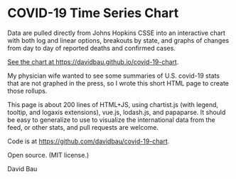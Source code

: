 COVID-19 Time Series Chart
==========================

Data are pulled directly from Johns Hopkins CSSE into an interactive chart
with both log and linear options, breakouts by state, and graphs of
changes from day to day of reported deaths and confirmed cases.

<a href="https://davidbau.github.io/covid-19-chart">See the chart at
https://davidbau.github.io/covid-19-chart</a>.

My physician wife wanted to see some summaries of U.S. covid-19
stats that are not graphed in the press, so I wrote this short HTML
page to create those rollups.

This page is about 200 lines of HTML+JS, using chartist.js
(with legend, tooltip, and logaxis extensions), vue.js, lodash.js,
and papaparse.
It should be easy to generalize to use to visualize the
international data from the feed, or other stats,
and pull requests are welcome.

Code is at <a href="https://github.com/davidbau/covid-19-chart">
https://github.com/davidbau/covid-19-chart</a>.

Open source. (MIT license.)

David Bau
